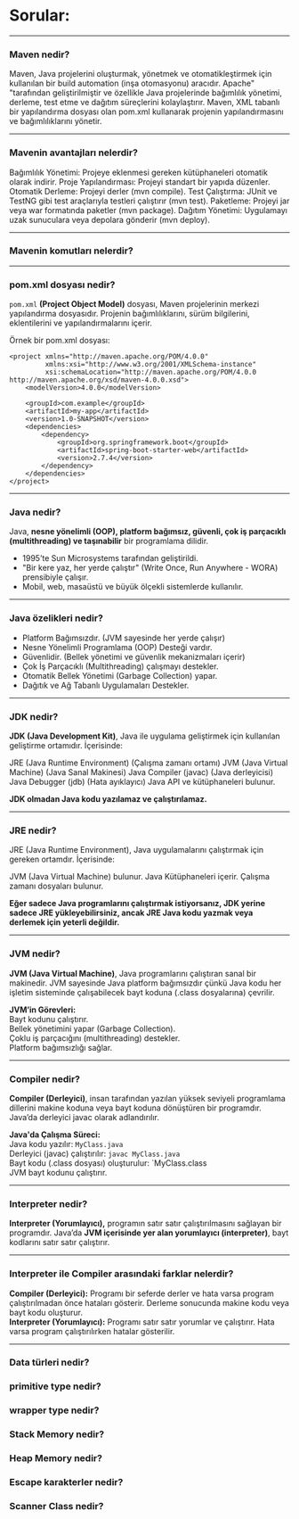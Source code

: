 # Sorular:

---
### Maven nedir?
Maven, Java projelerini oluşturmak, yönetmek ve otomatikleştirmek için kullanılan bir build automation (inşa otomasyonu) aracıdır. Apache"
"tarafından geliştirilmiştir ve özellikle Java projelerinde bağımlılık yönetimi, derleme, test etme ve dağıtım süreçlerini kolaylaştırır. Maven, XML tabanlı bir yapılandırma dosyası olan pom.xml kullanarak projenin yapılandırmasını ve bağımlılıklarını yönetir.

---
### Mavenin avantajları nelerdir?
Bağımlılık Yönetimi: Projeye eklenmesi gereken kütüphaneleri otomatik olarak indirir.
Proje Yapılandırması: Projeyi standart bir yapıda düzenler.
Otomatik Derleme: Projeyi derler (mvn compile).
Test Çalıştırma: JUnit ve TestNG gibi test araçlarıyla testleri çalıştırır (mvn test).
Paketleme: Projeyi jar veya war formatında paketler (mvn package).
Dağıtım Yönetimi: Uygulamayı uzak sunuculara veya depolara gönderir (mvn deploy).

---
### Mavenin komutları nelerdir?

---
### pom.xml dosyası nedir?
`pom.xml` **(Project Object Model)** dosyası, Maven projelerinin merkezi yapılandırma dosyasıdır. Projenin bağımlılıklarını, sürüm bilgilerini, eklentilerini ve yapılandırmalarını içerir.

Örnek bir pom.xml dosyası:

```
<project xmlns="http://maven.apache.org/POM/4.0.0"
         xmlns:xsi="http://www.w3.org/2001/XMLSchema-instance"
         xsi:schemaLocation="http://maven.apache.org/POM/4.0.0 http://maven.apache.org/xsd/maven-4.0.0.xsd">
    <modelVersion>4.0.0</modelVersion>

    <groupId>com.example</groupId>
    <artifactId>my-app</artifactId>
    <version>1.0-SNAPSHOT</version>
    <dependencies>
        <dependency>
            <groupId>org.springframework.boot</groupId>
            <artifactId>spring-boot-starter-web</artifactId>
            <version>2.7.4</version>
        </dependency>
    </dependencies>
</project>
```

---
### Java nedir?
Java, **nesne yönelimli (OOP), platform bağımsız, güvenli, çok iş parçacıklı (multithreading) ve taşınabilir** bir programlama dilidir.<br>
- 1995’te Sun Microsystems tarafından geliştirildi.
- "Bir kere yaz, her yerde çalıştır" (Write Once, Run Anywhere - WORA) prensibiyle çalışır.
- Mobil, web, masaüstü ve büyük ölçekli sistemlerde kullanılır.

---
### Java özelikleri nedir?
- Platform Bağımsızdır. (JVM sayesinde her yerde çalışır)
- Nesne Yönelimli Programlama (OOP) Desteği vardır.
- Güvenlidir. (Bellek yönetimi ve güvenlik mekanizmaları içerir)
- Çok İş Parçacıklı (Multithreading) çalışmayı destekler.
- Otomatik Bellek Yönetimi (Garbage Collection) yapar.
- Dağıtık ve Ağ Tabanlı Uygulamaları Destekler.

---
### JDK nedir?
**JDK (Java Development Kit)**, Java ile uygulama geliştirmek için kullanılan geliştirme ortamıdır. İçerisinde:

JRE (Java Runtime Environment) (Çalışma zamanı ortamı)
JVM (Java Virtual Machine) (Java Sanal Makinesi)
Java Compiler (javac) (Java derleyicisi)
Java Debugger (jdb) (Hata ayıklayıcı)
Java API ve kütüphaneleri bulunur.

**JDK olmadan Java kodu yazılamaz ve çalıştırılamaz.**

---
### JRE nedir?
JRE (Java Runtime Environment), Java uygulamalarını çalıştırmak için gereken ortamdır. İçerisinde:

JVM (Java Virtual Machine) bulunur.
Java Kütüphaneleri içerir.
Çalışma zamanı dosyaları bulunur.

**Eğer sadece Java programlarını çalıştırmak istiyorsanız, JDK yerine sadece JRE yükleyebilirsiniz, ancak JRE Java kodu yazmak veya derlemek için yeterli değildir.**

---
### JVM nedir?
**JVM (Java Virtual Machine)**, Java programlarını çalıştıran sanal bir makinedir. JVM sayesinde Java platform bağımsızdır çünkü Java kodu her işletim sisteminde çalışabilecek bayt koduna (.class dosyalarına) çevrilir.

**JVM’in Görevleri:**<br>
Bayt kodunu çalıştırır.<br>
Bellek yönetimini yapar (Garbage Collection).<br>
Çoklu iş parçacığını (multithreading) destekler.<br>
Platform bağımsızlığı sağlar.<br>

---
### Compiler nedir?
**Compiler (Derleyici)**, insan tarafından yazılan yüksek seviyeli programlama dillerini makine koduna veya bayt koduna dönüştüren bir programdır. Java’da derleyici javac olarak adlandırılır.

**Java'da Çalışma Süreci:**<br>
Java kodu yazılır: `MyClass.java`<br>
Derleyici (javac) çalıştırılır: `javac MyClass.java`<br>
Bayt kodu (.class dosyası) oluşturulur: `MyClass.class<br>
JVM bayt kodunu çalıştırır.<br>

---
### Interpreter nedir? 
**Interpreter (Yorumlayıcı),** programın satır satır çalıştırılmasını sağlayan bir programdır.
Java’da **JVM içerisinde yer alan yorumlayıcı (interpreter)**, bayt kodlarını satır satır çalıştırır.

---
### Interpreter ile Compiler arasındaki farklar nelerdir?
**Compiler (Derleyici):** Programı bir seferde derler ve hata varsa program çalıştırılmadan önce hataları gösterir. Derleme sonucunda makine kodu veya bayt kodu oluşturur.<br>
**Interpreter (Yorumlayıcı):** Programı satır satır yorumlar ve çalıştırır. Hata varsa program çalıştırılırken hatalar gösterilir. 

---
### Data türleri nedir?

### primitive type nedir?

### wrapper type nedir?

### Stack Memory nedir?
### Heap Memory nedir?

### Escape karakterler nedir?

### Scanner Class nedir?

